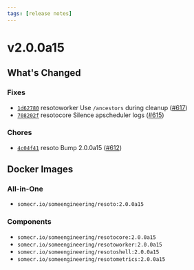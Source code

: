 ```yaml
---
tags: [release notes]
---
```


# v2.0.0a15

## What's Changed

### Fixes

- [`1d62780`](https://github.com/someengineering/resoto/commit/1d62780) <span class="badge badge--secondary">resotoworker</span> Use `/ancestors` during cleanup ([#617](https://github.com/someengineering/resoto/pull/617))
- [`708202f`](https://github.com/someengineering/resoto/commit/708202f) <span class="badge badge--secondary">resotocore</span> Silence apscheduler logs ([#615](https://github.com/someengineering/resoto/pull/615))

### Chores

- [`4c04f41`](https://github.com/someengineering/resoto/commit/4c04f41) <span class="badge badge--secondary">resoto</span> Bump 2.0.0a15 ([#612](https://github.com/someengineering/resoto/pull/612))

<!--truncate-->

## Docker Images

### All-in-One

- `somecr.io/someengineering/resoto:2.0.0a15`

### Components

- `somecr.io/someengineering/resotocore:2.0.0a15`
- `somecr.io/someengineering/resotoworker:2.0.0a15`
- `somecr.io/someengineering/resotoshell:2.0.0a15`
- `somecr.io/someengineering/resotometrics:2.0.0a15`
